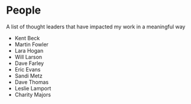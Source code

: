 # People

A list of thought leaders that have impacted my work in a meaningful way

- Kent Beck
- Martin Fowler
- Lara Hogan
- Will Larson
- Dave Farley
- Eric Evans
- Sandi Metz
- Dave Thomas
- Leslie Lamport
- Charity Majors

